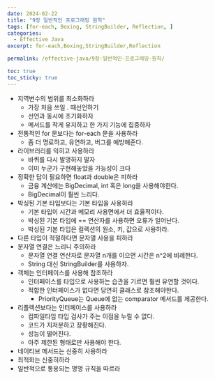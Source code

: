 ```yaml
---
date: 2024-02-22
title: "9장 일반적인 프로그래밍 원칙"
tags: [for-each, Boxing, StringBuilder, Reflection, ]
categories:
  - Effective Java
excerpt: for-each,Boxing,StringBuilder,Reflection

permalink: /effective-java/9장-일반적인-프로그래밍-원칙/

toc: true
toc_sticky: true
---
```


- 지역변수의 범위를 최소화하라
	- 가장 처음 쓰일 . 때선언하기
	- 선언과 동시에 초기화하자
	- 메서드를 작게 유지하고 한 가지 기능에 집중하자
- 전통적인 for 문보다는 for-each 문을 사용하라
	- 좀 더 명료하고, 유연하고, 버그를 예방해준다.
- 라이브러리를 익히고 사용하라
	- 바퀴를 다시 발명하지 말자
	- 이미 누군가 구현해놓았을 가능성이 크다
- 정확한 답이 필요하면 float과 double은 피하라
	- 금융 계산에는 BigDecimal, int 혹은 long을 사용해야한다.
	- BigDecimal이 훨씬 느리다.
- 박싱된 기본 타입보다는 기본 타입을 사용하라
	- 기본 타입이 시간과 메모리 사용면에서 더 효율적이다.
	- 박싱된 기본 타입에 == 연산자를 사용하면 오류가 일어난다.
	- 박싱된 기본 타입은 컬렉션의 원소, 키, 값으로 사용하라.
- 다른 타입이 적절하다면 문자열 사용을 피하라
- 문자열 연결은 느리니 주의하라
	- 문자열 연결 연산자로 문자열 n개를 이으면 시간은 n^2에 비례한다.
	- String 대신 StringBuilder를 사용하자.
- 객체는 인터페이스를 사용해 참조하라
	- 인터페이스를 타입으로 사용하는 습관을 기르면 훨씬 유연할 것이다.
	- 적합한 인터페이스가 없다면 당연히 클래스로 참조해야한다.
		- PriorityQueue는 Queue에 없는 comparator 메서드를 제공한다.
- 리플렉션보다는 인터페이스를 사용하라
	- 컴파일타임 타입 검사가 주는 이점을 누릴 수 없다.
	- 코드가 지저분하고 장황해진다.
	- 성능이 떨어진다.
	- 아주 제한된 형태로만 사용해야 한다.
- 네이티브 메서드는 신중히 사용하라
- 최적화는 신중히하라
- 일반적으로 통용되는 명명 규칙을 따르라
